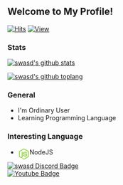 <div align=left>

## Welcome to My Profile!

[![Hits](https://hits.seeyoufarm.com/api/count/incr/badge.svg?url=https%3A%2F%2Fgithub.com%2Fdodokorean)](https://github.com/CustoomNPC)
[![View](https://komarev.com/ghpvc/?username=CustoomNPC&style=round-square)](https://github.com/CustoomNPC) 
</div>

### Stats
[![swasd's github stats](https://github-readme-stats.vercel.app/api?username=dodokorean&show_icons=true&theme=dracula)](https://github.com/CustoomNPC)

[![swasd's github toplang](https://github-readme-stats-mocha-zeta.vercel.app/api/top-langs/?username=CustoomNPC&show_icons=true&theme=dracula&layout=compact)](https://github.com/dodokorean)

### General
- I'm Ordinary User
- Learning Programming Language

### Interesting Language
- NodeJS <img align="left" width="26px" src="https://github.com/devicons/devicon/blob/master/icons/nodejs/nodejs-plain.svg"/>
<div align=left>

[![swasd Discord Badge](http://img.shields.io/badge/-My%20Discord-black?style=round-square&logo=discord&link=https://discord.gg/dvye656q7U)](https://discord.gg/SGg9ZX7)  
[![Youtube Badge](https://img.shields.io/badge/Youtube-ff0000?style=round-square&logo=youtube&link=https://www.youtube.com/channel/없는데)](https://www.youtube.com/channel/없)
</div>

